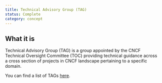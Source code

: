 ```yaml
---
title: Technical Advisory Group (TAG)
status: Complete
category: concept
---
```


## What it is

Technical Advisory Group (TAG) is a group appointed by the CNCF Technical Oversight Committee (TOC) providing technical guidance across a cross section of projects in CNCF landscape pertaining to a specific domain.  

You can find a list of TAGs [here](https://github.com/cncf/toc/blob/main/tags/).